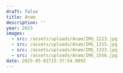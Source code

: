 ```yaml
---
draft: false
title: Anam
description: ''
year: 2023
images:
  - src: /assets/uploads/Anam/IMG_1223.jpg
  - src: /assets/uploads/Anam/IMG_1315.jpg
  - src: /assets/uploads/Anam/IMG_1333.jpg
  - src: /assets/uploads/Anam/IMG_1556.jpg
date: 2025-05-01T15:37:54.909Z
---
```


